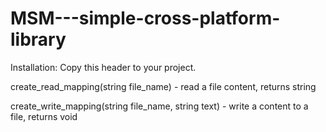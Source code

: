 # MSM---simple-cross-platform-library
Installation:
Copy this header to your project.
  
  create_read_mapping(string file_name) - read a file content, returns string
  
  create_write_mapping(string file_name, string text) - write a content to a file, returns void

